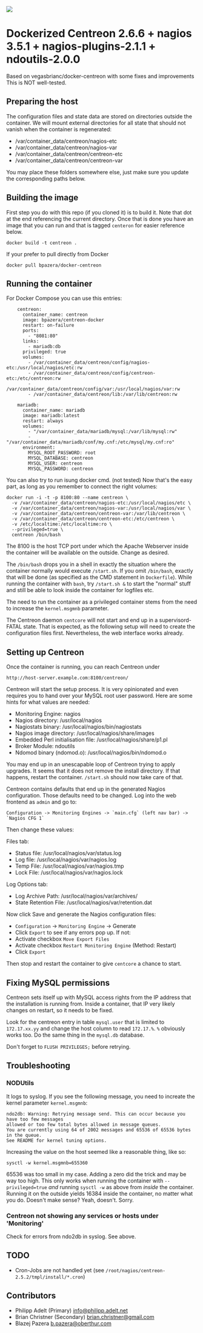 [![](https://badge.imagelayers.io/bpazera/centreon-docker:latest.svg)](https://imagelayers.io/?images=bpazera/centreon-docker:latest 'Get your own badge on imagelayers.io')
# Dockerized Centreon 2.6.6 + nagios 3.5.1 + nagios-plugins-2.1.1 + ndoutils-2.0.0
Based on vegasbrianc/docker-centreon with some fixes and improvements
This is NOT well-tested. 

## Preparing the host

The configuration files and state data are stored on directories outside the container.
We will mount external directories for all state that should not vanish when the container is regenerated:

 * /var/container_data/centreon/nagios-etc
 * /var/container_data/centreon/nagios-var
 * /var/container_data/centreon/centreon-etc
 * /var/container_data/centreon/centreon-var

You may place these folders somewhere else, just make sure you update the corresponding paths below.

## Building the image

First step you do with this repo (if you cloned it) is to build it. Note that dot at the end referencing the current directory. Once that is done you have an image that you can run and that is tagged `centeron` for easier reference below.

	docker build -t centreon .

If your prefer to pull directly from Docker

	docker pull bpazera/docker-centreon


## Running the container

For Docker Compose you can use this entries:
	  
		centreon:
		  container_name: centreon
		  image: bpazera/centreon-docker
		  restart: on-failure
		  ports:
			- "8081:80"
		  links:
			- mariadb:db
		  privileged: true
		  volumes:
			- /var/container_data/centreon/config/nagios-etc:/usr/local/nagios/etc:rw
			- /var/container_data/centreon/config/centreon-etc:/etc/centreon:rw
			- /var/container_data/centreon/config/var:/usr/local/nagios/var:rw
			- /var/container_data/centreon/lib:/var/lib/centreon:rw

		mariadb:
		  container_name: mariadb
		  image: mariadb:latest
		  restart: always
		  volumes:
			- "/var/container_data/mariadb/mysql:/var/lib/mysql:rw"
			- "/var/container_data/mariadb/conf/my.cnf:/etc/mysql/my.cnf:ro"
		  environment:
			MYSQL_ROOT_PASSWORD: root
			MYSQL_DATABASE: centreon
			MYSQL_USER: centreon
			MYSQL_PASSWORD: centreon

You can also try to run isung docker cmd. (not tested)
Now that's the easy part, as long as you remember to connect the right volumes:

	docker run -i -t -p 8100:80 --name centreon \
	  -v /var/container_data/centreon/nagios-etc:/usr/local/nagios/etc \
	  -v /var/container_data/centreon/nagios-var:/usr/local/nagios/var \
	  -v /var/container_data/centreon/centreon-var:/var/lib/centreon \
	  -v /var/container_data/centreon/centreon-etc:/etc/centreon \
	  -v /etc/localtime:/etc/localtime:ro \
	  --privileged=true \
	  centreon /bin/bash
			
The 8100 is the host TCP port under which the Apache Webserver inside the container will be available on the outside. Change as desired.

The `/bin/bash` drops you in a shell in exactly the situation where the container
normally would execute `/start.sh`. If you omit `/bin/bash`, exactly that will be done
(as specified as the CMD statement in `Dockerfile`). While running the container with `bash`, try `/start.sh &` to start the "normal" stuff and still be able to look inside
the container for logfiles etc.

The need to run the container as a privileged container stems from the need to increase the `kernel.msgmnb` parameter.

The Centreon daemon `centcore` will not start and end up in a supervisord-FATAL state. That is expected, as the following setup will need to create the configuration files first. Nevertheless, the web interface works already.

## Setting up Centreon

Once the container is running, you can reach Centreon under

	http://host-server.example.com:8100/centreon/

Centreon will start the setup process. It is very opinionated and even requires you to hand over
your MySQL root user password. Here are some hints for what values are needed:

* Monitoring Engine: nagios
* Nagios directory: /usr/local/nagios
* Nagiostats binary: /usr/local/nagios/bin/nagiostats
* Nagios image directory: /usr/local/nagios/share/images
* Embedded Perl initialisation file: /usr/local/nagios/share/p1.pl
* Broker Module: ndoutils
* Ndomod binary (ndomod.o): /usr/local/nagios/bin/ndomod.o

You may end up in an unescapable loop of Centreon trying to apply upgrades.
It seems that it does not remove the install directory. If that happens, restart the container. `/start.sh` should now take care of that.

Centreon contains defaults that end up in the generated Nagios configuration.
Those defaults need to be changed. Log into the web frontend as `admin` and go to:

	Configuration -> Monitoring Engines -> `main.cfg` (left nav bar) -> `Nagios CFG 1`

Then change these values:

Files tab:

* Status file: /usr/local/nagios/var/status.log
* Log file: /usr/local/nagios/var/nagios.log
* Temp File: /usr/local/nagios/var/nagios.tmp
* Lock File: /usr/local/nagios/var/nagios.lock

Log Options tab:

* Log Archive Path: /usr/local/nagios/var/archives/
* State Retention File: /usr/local/nagios/var/retention.dat

Now click Save and generate the Nagios configuration files:

* `Configuration` -> `Monitoring Engine` -> Generate
* Click `Export` to see if any errors pop up. If not:
* Activate checkbox `Move Export Files`
* Activate checkbox `Restart Monitoring Engine` (Method: Restart)
* Click `Export`

Then stop and restart the container to give `centcore` a chance to start.

## Fixing MySQL permissions

Centreon sets itself up with MySQL access rights from the IP address that the installation is
running from. Inside a container, that IP very likely changes on restart, so it needs to be
fixed.

Look for the centreon entry in table `mysql.user` that is limited to `172.17.xx.yy` and
change the host column to read `172.17.%`. `%` obviously works too.
Do the same thing in the `mysql.db` database.

Don't forget to `FLUSH PRIVILEGES;` before retrying.

## Troubleshooting

### NODUtils

It logs to syslog. If you see the following message, you need to increate the kernel parameter `kernel.msgmnb`:

	ndo2db: Warning: Retrying message send. This can occur because you have too few messages
	allowed or too few total bytes allowed in message queues.
	You are currently using 64 of 2002 messages and 65536 of 65536 bytes in the queue.
	See README for kernel tuning options.

Increasing the value on the host seemed like a reasonable thing, like so:

	sysctl -w kernel.msgmnb=655360

65536 was too small in my case. Adding a zero did the trick and may be way too high.
This only works when running the container with `--privileged=true` *and*
running `sysctl -w` as above from *inside* the container.
Running it on the outside yields 16384 inside the container, no matter what you do.
Doesn't make sense? Yeah, doesn't. Sorry.

### Centreon not showing any services or hosts under 'Monitoring'

Check for errors from ndo2db in syslog. See above.

## TODO

* Cron-Jobs are not handled yet (see `/root/nagios/centreon-2.5.2/tmpl/install/*.cron`)

## Contributors

* Philipp Adelt (Primary) <info@philipp.adelt.net>
* Brian Christner (Secondary) <brian.christner@gmail.com>
* Blazej Pazera <b.pazera@oberthur.com>